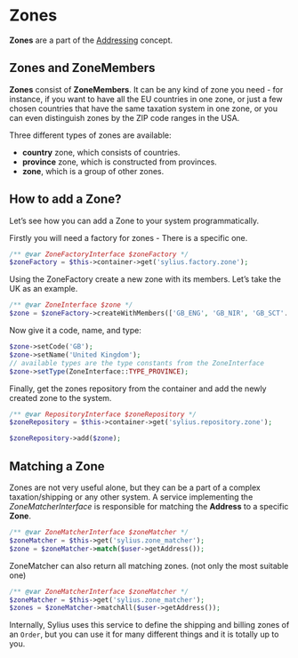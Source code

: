 # Zones

**Zones** are a part of the [Addressing](https://docs.sylius.com/en/1.13/book/customers/addresses/addresses.html) concept.

## Zones and ZoneMembers

**Zones** consist of **ZoneMembers**. It can be any kind of zone you need - for instance, if you want to have all the EU countries in one zone, or just a few chosen countries that have the same taxation system in one zone, or you can even distinguish zones by the ZIP code ranges in the USA.

Three different types of zones are available:

* **country** zone, which consists of countries.
* **province** zone, which is constructed from provinces.
* **zone**, which is a group of other zones.

## How to add a Zone?

Let’s see how you can add a Zone to your system programmatically.

Firstly you will need a factory for zones - There is a specific one.

```php
/** @var ZoneFactoryInterface $zoneFactory */
$zoneFactory = $this->container->get('sylius.factory.zone');
```

Using the ZoneFactory create a new zone with its members. Let’s take the UK as an example.

```php
/** @var ZoneInterface $zone */
$zone = $zoneFactory->createWithMembers(['GB_ENG', 'GB_NIR', 'GB_SCT'. 'GB_WLS']);
```

Now give it a code, name, and type:

```php
$zone->setCode('GB');
$zone->setName('United Kingdom');
// available types are the type constants from the ZoneInterface
$zone->setType(ZoneInterface::TYPE_PROVINCE);
```

Finally, get the zones repository from the container and add the newly created zone to the system.

```php
/** @var RepositoryInterface $zoneRepository */
$zoneRepository = $this->container->get('sylius.repository.zone');

$zoneRepository->add($zone);
```

## Matching a Zone

Zones are not very useful alone, but they can be a part of a complex taxation/shipping or any other system. A service implementing the _ZoneMatcherInterface_ is responsible for matching the **Address** to a specific **Zone**.

```php
/** @var ZoneMatcherInterface $zoneMatcher */
$zoneMatcher = $this->get('sylius.zone_matcher');
$zone = $zoneMatcher->match($user->getAddress());
```

ZoneMatcher can also return all matching zones. (not only the most suitable one)

```php
/** @var ZoneMatcherInterface $zoneMatcher */
$zoneMatcher = $this->get('sylius.zone_matcher');
$zones = $zoneMatcher->matchAll($user->getAddress());
```

Internally, Sylius uses this service to define the shipping and billing zones of an `Order`, but you can use it for many different things and it is totally up to you.
